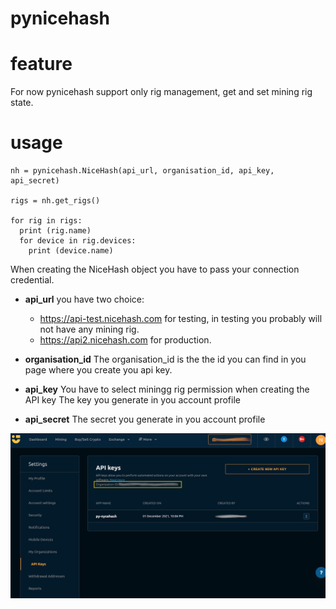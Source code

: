 # pynicehash
# feature
For now pynicehash support only rig management, get and set mining rig state.

# usage

```
nh = pynicehash.NiceHash(api_url, organisation_id, api_key, api_secret)

rigs = nh.get_rigs()

for rig in rigs:
  print (rig.name)
  for device in rig.devices:
    print (device.name)
```

When creating the NiceHash object you have to pass your connection credential.
* **api_url** you have two choice:
  * https://api-test.nicehash.com for testing, in testing you probably will not have any mining rig.
  * https://api2.nicehash.com for production.

* **organisation_id**
  The organisation_id is the the id you can find in you page where you create you api key.

* **api_key**
  You have to select miningg rig permission when creating the API key
  The key you generate in you account profile

* **api_secret**
  The secret you generate in you account profile

![api_creation](https://github.com/nslythe/pynicehash/raw/main/assets/api_creation.png)
